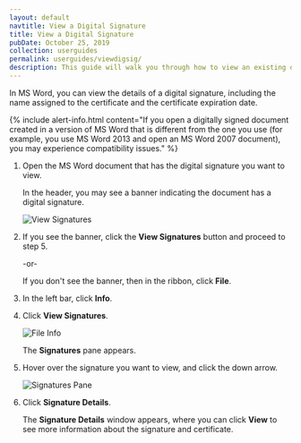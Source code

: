 ```yaml
---
layout: default
navtitle: View a Digital Signature
title: View a Digital Signature
pubDate: October 25, 2019
collection: userguides
permalink: userguides/viewdigsig/
description: This guide will walk you through how to view an existing digital signature in a Microsoft Word document.
---
```


In MS Word, you can view the details of a digital signature, including the name assigned to the certificate and the certificate expiration date.

{% include alert-info.html content="If you open a digitally signed document created in a version of MS Word that is different from the one you use (for example, you use MS Word 2013 and open an MS Word 2007 document), you may experience compatibility issues." %}

1. Open the MS Word document that has the digital signature you want to view.

    In the header, you may see a banner indicating the document has a digital signature.
    
    ![View Signatures]({{site.baseurl}}/img/ViewSignatures.png)
    
2. If you see the banner, click the **View Signatures** button and proceed to step 5.

    -or-
    
    If you don't see the banner, then in the ribbon, click **File**.

3. In the left bar, click **Info**.
4. Click **View Signatures**.

    ![File Info]({{site.baseurl}}/img/FileInfo.png)
    
    The **Signatures** pane appears.
    
5. Hover over the signature you want to view, and click the down arrow.

    ![Signatures Pane]({{site.baseurl}}/img/SignaturesPane.png)
    
6. Click **Signature Details**.

    The **Signature Details** window appears, where you can click **View** to see more information about the signature and certificate.
